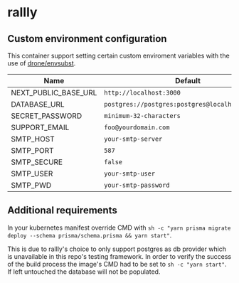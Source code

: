 # rallly

## Custom environment configuration

This container support setting certain custom enviroment variables with the use of [drone/envsubst](https://github.com/drone/envsubst).

| Name                 | Default                                          |
|----------------------|--------------------------------------------------|
| NEXT_PUBLIC_BASE_URL | `http://localhost:3000`                          |
| DATABASE_URL         | `postgres://postgres:postgres@localhost:5432/db` |
| SECRET_PASSWORD      | `minimum-32-characters`                          |
| SUPPORT_EMAIL        | `foo@yourdomain.com`                             |
| SMTP_HOST            | `your-smtp-server`                               |
| SMTP_PORT            | `587`                                            |
| SMTP_SECURE          | `false`                                          |
| SMTP_USER            | `your-smtp-user`                                 |
| SMTP_PWD             | `your-smtp-password`                             |

## Additional requirements
In your kubernetes manifest override CMD with `sh -c "yarn prisma migrate deploy --schema prisma/schema.prisma && yarn start"`.

This is due to rallly's choice to only support postgres as db provider which is unavailable in this repo's testing framework.
In order to verify the success of the build process the image's CMD had to be set to `sh -c "yarn start"`.
If left untouched the database will not be populated.
